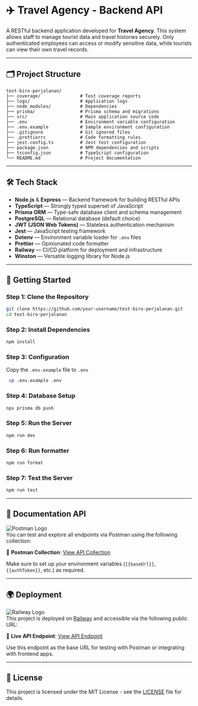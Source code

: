 # ✈️ Travel Agency - Backend API

A RESTful backend application developed for **Travel Agency**. This system allows staff to manage tourist data and travel histories securely. Only authenticated employees can access or modify sensitive data, while tourists can view their own travel records.

---

## 🗂️ Project Structure

```
test-biro-perjalanan/
├── coverage/               # Test coverage reports
├── logs/                   # Application logs
├── node_modules/           # Dependencies
├── prisma/                 # Prisma schema and migrations
├── src/                    # Main application source code
├── .env                    # Environment variable configuration
├── .env.example            # Sample environment configuration
├── .gitignore              # Git ignored files
├── .prettierrc             # Code formatting rules
├── jest.config.ts          # Jest test configuration
├── package.json            # NPM dependencies and scripts
├── tsconfig.json           # TypeScript configuration
└── README.md               # Project documentation
```

---

## 🛠️ Tech Stack

- **Node.js** & **Express** — Backend framework for building RESTful APIs  
- **TypeScript** — Strongly typed superset of JavaScript  
- **Prisma ORM** — Type-safe database client and schema management  
- **PostgreSQL** — Relational database (default choice)  
- **JWT (JSON Web Tokens)** — Stateless authentication mechanism  
- **Jest** — JavaScript testing framework  
- **Dotenv** — Environment variable loader for `.env` files  
- **Prettier** — Opinionated code formatter  
- **Railway** — CI/CD platform for deployment and infrastructure  
- **Winston** — Versatile logging library for Node.js

---

## 🚀 Getting Started

### Step 1: Clone the Repository

```bash
git clone https://github.com/your-username/test-biro-perjalanan.git
cd test-biro-perjalanan
```

### Step 2: Install Dependencies

```bash
npm install
```

### Step 3: Configuration

Copy the `.env.example` file to `.env`

```bash
 cp .env.example .env
```

### Step 4: Database Setup

```bash
npx prisma db push
```

### Step 5: Run the Server

```bash
npm run dev
```

### Step 6: Run formatter

```bash
npm run format
```

### Step 7: Test the Server

```bash
npm run test
```

---

## 🔖 Documentation API

![Postman Logo](https://img.shields.io/badge/Postman-FF6C37?style=for-the-badge&logo=Postman&logoColor=white)  
You can test and explore all endpoints via Postman using the following collection:

🔗 **Postman Collection**: [View API Collection](https://www.postman.com/bold-crescent-225387/personal/collection/zpzv0ei)

Make sure to set up your environment variables (`{{baseUrl}}`, `{{authToken}}`, etc.) as required.

---

## 🌍 Deployment

![Railway Logo](https://img.shields.io/badge/Railway-131415?style=for-the-badge&logo=railway&logoColor=white)  
This project is deployed on [Railway](https://railway.app) and accessible via the following public URL:

🔗 **Live API Endpoint**: [View API Endpoint](https://test-biro-perjalanan-production.up.railway.app/)

Use this endpoint as the base URL for testing with Postman or integrating with frontend apps.

---

## 📝 License

This project is licensed under the MIT License - see the [LICENSE](LICENSE) file for details.
